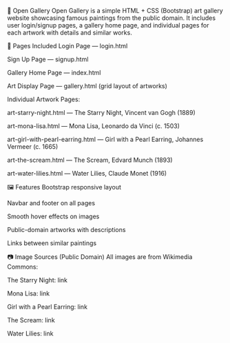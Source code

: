 🎨 Open Gallery
Open Gallery is a simple HTML + CSS (Bootstrap) art gallery website showcasing famous paintings from the public domain.
It includes user login/signup pages, a gallery home page, and individual pages for each artwork with details and similar works.

📂 Pages Included
Login Page — login.html

Sign Up Page — signup.html

Gallery Home Page — index.html

Art Display Page — gallery.html (grid layout of artworks)

Individual Artwork Pages:

art-starry-night.html — The Starry Night, Vincent van Gogh (1889)

art-mona-lisa.html — Mona Lisa, Leonardo da Vinci (c. 1503)

art-girl-with-pearl-earring.html — Girl with a Pearl Earring, Johannes Vermeer (c. 1665)

art-the-scream.html — The Scream, Edvard Munch (1893)

art-water-lilies.html — Water Lilies, Claude Monet (1916)

🖼 Features
Bootstrap responsive layout

Navbar and footer on all pages

Smooth hover effects on images

Public-domain artworks with descriptions

Links between similar paintings

📷 Image Sources (Public Domain)
All images are from Wikimedia Commons:

The Starry Night: link

Mona Lisa: link

Girl with a Pearl Earring: link

The Scream: link

Water Lilies: link
